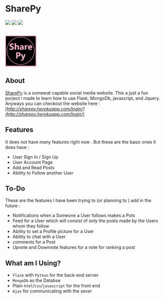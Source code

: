 # SharePy
<img src = "https://img.shields.io/github/issues/S-B-7/SharePy?color=rgb%2877%2C%2014%2C%2077%29&logoColor=rgb%2844%2C%2043%2C%2043%29&style=flat-square">  <img src = "https://img.shields.io/github/stars/S-B-7/SharePy?color=rgb%2877%2C%2014%2C%2077%29&style=flat-square" />   <img src = "https://img.shields.io/github/forks/S-B-7/SharePy?color=rgb%2877%2C%2014%2C%2077%29&style=flat-square" />

<br />
<img src = "static/logo/logo.png" width = 100  height = 100/>


## About

[SharePy](http://sharepy.herokuapp.com/login/) is a somewat capable social media website. This a just a fun porject i made to learn how to use Flask, MongoDb, javascript, and Jquery. Anyways you can checkout the website  here : _[http://sharepy.herokuapp.com/login/](http://sharepy.herokuapp.com/login/)_


## Features 

It does not have many features right now . But these are the basic ones  it does have :

- User Sign In / Sign Up
- User Account Page
- Add and Read Posts 
- Ability to Follow another User

## To-Do
These are the features I have been trying to (or planning to ) add in the future : 

- Notifications when a Someone a User follows makes a Pots
- Feed for a User which will consist of only the posts made by the Users whom they follow
- Ability to set a Profile picture for a User
- Ability to chat with a User
- comments for a Post
- Upvote and Downvote features for a vote for ranking a post

## What am I Using? 

- `Flask` with `Python` for the back-end server
- `MongoDb` as the Databse 
- Plain `html`/`css`/`javascript` for the front end
- `Ajax` for communicating with the sever



